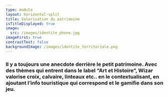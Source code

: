 ```yaml
---
type: module
layout: horizontal-split
title: Valorisation du patrimoine
isTitleDisplayed: true
image:
  src: /images/identite_phone.jpg
imageFirst: true
contrastText: false
backgroundImage: /images/identite_territoriale.png
---
```

### Il y a toujours une anecdote derrière le petit patrimoine. Avec des thèmes qui entrent dans le label “Art et Histoire”, Wizar valorise croix, calvaire, linteaux etc.. en le contextualisant, en ajoutant l’info touristique qui correspond et le gamifie dans son jeu.  
